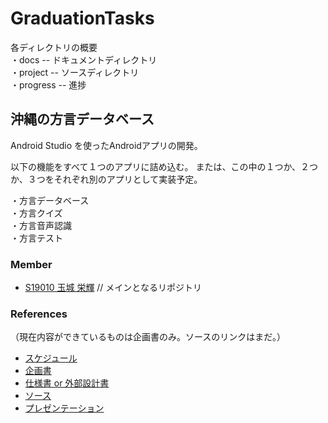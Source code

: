 # GraduationTasks

各ディレクトリの概要  
・docs -- ドキュメントディレクトリ<br>
・project -- ソースディレクトリ<br>
・progress -- 進捗

## 沖縄の方言データベース

Android Studio を使ったAndroidアプリの開発。

以下の機能をすべて１つのアプリに詰め込む。
または、この中の１つか、２つか、３つをそれぞれ別のアプリとして実装予定。

・方言データベース<br>
・方言クイズ<br>
・方言音声認識<br>
・方言テスト<br>

### Member

- [S19010 玉城 栄輝](https://github.com/s19010/GraduationTasks) // メインとなるリポジトリ

### References
（現在内容ができているものは企画書のみ。ソースのリンクはまだ。）

- [スケジュール](https://docs.google.com/spreadsheets/d/1uyINGPHk2EHzqjiNDtYkcIiz46lLa_16kXI96Z4i45M/edit?usp=sharing)
- [企画書](https://docs.google.com/document/d/1HrS_s03t7ZM8-zFceADWjZw3swFP63_3hRUpw8fYoUY/edit)
- [仕様書 or 外部設計書](https://docs.google.com/document/d/1Mn70xV5Lr8q0ZftDjhcJ-uL03KoP7KsaBNfC2aodMMw/edit)
- [ソース](リンク)
- [プレゼンテーション](https://docs.google.com/presentation/d/1ACh3IyDnQpPzOqMxK4k3_T8LzQUt5tWWS7jV2RntWPs/edit?usp=sharing)

